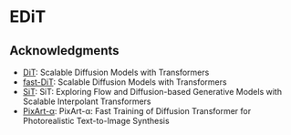 # EDiT

## Acknowledgments

- [DiT](https://github.com/facebookresearch/DiT): Scalable Diffusion Models with Transformers
- [fast-DiT](https://github.com/chuanyangjin/fast-DiT): Scalable Diffusion Models with Transformers
- [SiT](https://github.com/willisma/SiT): SiT: Exploring Flow and Diffusion-based Generative Models with Scalable Interpolant Transformers
- [PixArt-α](https://github.com/PixArt-alpha/PixArt-alpha/): PixArt-α: Fast Training of Diffusion Transformer for Photorealistic Text-to-Image Synthesis
